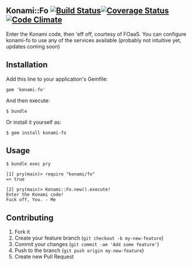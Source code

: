 ## Konami::Fo [![Build Status](https://travis-ci.org/rthbound/konami-fo.png?branch=master)](https://travis-ci.org/rthbound/konami-fo)[![Coverage Status](https://coveralls.io/repos/rthbound/konami-fo/badge.png)](https://coveralls.io/r/rthbound/konami-fo)[![Code Climate](https://codeclimate.com/github/rthbound/konami-fo.png)](https://codeclimate.com/github/rthbound/konami-fo)

Enter the Konami code, then 'eff off, courtesy of FOaaS. You can configure konami-fo to use any of the services available (probably not intuitive yet, updates coming soon)

## Installation

Add this line to your application's Gemfile:

    gem 'konami-fo'

And then execute:

    $ bundle

Or install it yourself as:

    $ gem install konami-fo

## Usage
```
$ bundle exec pry

[1] pry(main)> require "konami/fo"
=> true

[2] pry(main)> Konami::Fo.new().execute!
Enter the Konami code!
Fuck off, You. - Me
```
## Contributing

1. Fork it
2. Create your feature branch (`git checkout -b my-new-feature`)
3. Commit your changes (`git commit -am 'Add some feature'`)
4. Push to the branch (`git push origin my-new-feature`)
5. Create new Pull Request
